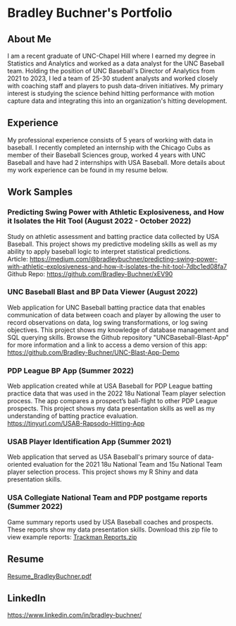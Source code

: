 # Bradley Buchner's Portfolio

## About Me
I am a recent graduate of UNC-Chapel Hill where I earned my degree in Statistics and Analytics and worked as a data analyst for the UNC Baseball team. Holding the position of UNC Baseball's Director of Analytics from 2021 to 2023, I led a team of 25-30 student analysts and worked closely with coaching staff and players to push data-driven initiatives. My primary interest is studying the science behind hitting performance with motion capture data and integrating this into an organization's hitting development.

## Experience
My professional experience consists of 5 years of working with data in baseball. I recently completed an internship with the Chicago Cubs as member of their Baseball Sciences group, worked 4 years with UNC Baseball and have had 2 internships with USA Baseball. More details about my work experience can be found in my resume below. 

## Work Samples

### Predicting Swing Power with Athletic Explosiveness, and How it Isolates the Hit Tool (August 2022 - October 2022)
Study on athletic assessment and batting practice data collected by USA Baseball. This project shows my predictive modeling skills as well as my ability to apply baseball logic to interpret statistical predictions. </br>
Article: https://medium.com/@bradleybuchner/predicting-swing-power-with-athletic-explosiveness-and-how-it-isolates-the-hit-tool-7dbc1ed08fa7 </br>
Github Repo: https://github.com/Bradley-Buchner/xEV90

### UNC Baseball Blast and BP Data Viewer (August 2022)
Web application for UNC Baseball batting practice data that enables communication of data between coach and player by allowing the user to record observations on data, log swing transformations, or log swing objectives. This project shows my knowledge of database management and SQL querying skills. Browse the Github repository "UNCBaseball-Blast-App" for more information and a link to access a demo version of this app: </br>
https://github.com/Bradley-Buchner/UNC-Blast-App-Demo

### PDP League BP App (Summer 2022)
Web application created while at USA Baseball for PDP League batting practice data that was used in the 2022 18u National Team player selection process. The app compares a prospect’s ball-flight to other PDP League prospects. This project shows my data presentation skills as well as my understanding of batting practice evaluation. <br>
https://tinyurl.com/USAB-Rapsodo-Hitting-App

### USAB Player Identification App (Summer 2021)
Web application that served as USA Baseball's primary source of data-oriented evaluation for the 2021 18u National Team and 15u National Team player selection process. This project shows my R Shiny and data presentation skills. 

### USA Collegiate National Team and PDP postgame reports (Summer 2022)
Game summary reports used by USA Baseball coaches and prospects. These reports show my data presentation skills. Download this zip file to view example reports: [Trackman Reports.zip](https://github.com/Bradley-Buchner/Bradley-Buchner/files/9914988/Trackman.Reports.zip)


## Resume
[Resume_BradleyBuchner.pdf](https://github.com/Bradley-Buchner/Bradley-Buchner/files/12908678/Resume_BradleyBuchner.pdf)

## LinkedIn
https://www.linkedin.com/in/bradley-buchner/
